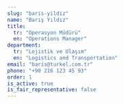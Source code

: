 ```yaml
---
slug: "baris-yildiz"
name: "Barış Yıldız"
title:
  tr: "Operasyon Müdürü"
  en: "Operations Manager"
department:
  tr: "Lojistik ve Ulaşım"
  en: "Logistics and Transportation"
email: "baris@turkel.com.tr"
phone: "+90 216 123 45 93"
order: 1
is_active: true
is_fair_representative: false
---
```

